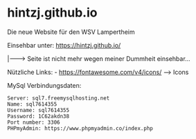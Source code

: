 # hintzj.github.io
Die neue Website für den WSV Lampertheim

Einsehbar unter: https://hintzj.github.io/

|---> Seite ist nicht mehr wegen meiner Dummheit einsehbar...


Nützliche Links:
    - https://fontawesome.com/v4/icons/ --> Icons


MySql Verbindungsdaten:

    Server: sql7.freemysqlhosting.net
    Name: sql7614355
    Username: sql7614355
    Password: 1C62akdn38
    Port number: 3306
    PHPmyAdmin: https://www.phpmyadmin.co/index.php
